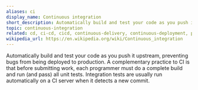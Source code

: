 ```yaml
---
aliases: ci
display_name: Continuous integration
short_description: Automatically build and test your code as you push it upstream, preventing bugs from being deployed to production.
topic: continuous-integration
related: cd, ci-cd, cicd, continuous-delivery, continuous-deployment, progressive-delivery, gitops
wikipedia_url: https://en.wikipedia.org/wiki/Continuous_integration
---
```

Automatically build and test your code as you push it upstream, preventing bugs from being deployed to production. A complementary practice to CI is that before submitting work, each programmer must do a complete build and run (and pass) all unit tests. Integration tests are usually run automatically on a CI server when it detects a new commit.
